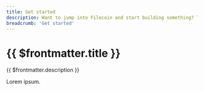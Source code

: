 ```yaml
---
title: Get started
description: Want to jump into Filecoin and start building something? This section gets you up and running quickly by creating a simple application using Infura and the Filecoin network.
breadcrumb: 'Get started'
---
```


# {{ $frontmatter.title }}

{{ $frontmatter.description }}

Lorem ipsum.
